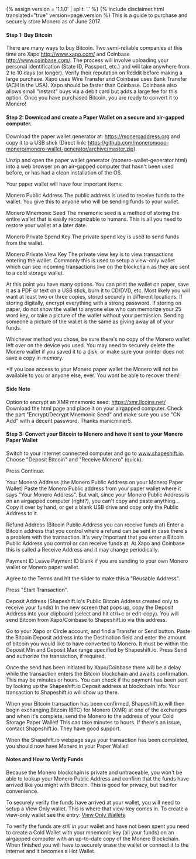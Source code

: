 {% assign version = '1.1.0' | split: '.' %}
{% include disclaimer.html translated="true" version=page.version %}
This is a guide to purchase and securely store Monero as of June 2017.

#### Step 1: Buy Bitcoin

There are many ways to buy Bitcoin. Two semi-reliable companies at this time are Xapo <http://www.xapo.com/> and Coinbase <http://www.coinbase.com/>. The process will involve uploading your personal identification (State ID, Passport, etc.) and will take anywhere from 2 to 10 days (or longer).  Verify their reputation on Reddit before making a large purchase.  Xapo uses Wire Transfer and Coinbase uses Bank Transfer (ACH in the USA).  Xapo should be faster than Coinbase.  Coinbase also allows small "instant" buys via a debit card but adds a large fee for this option. Once you have purchased Bitcoin, you are ready to convert it to Monero!

#### Step 2: Download and create a Paper Wallet on a secure and air-gapped computer.

Download the paper wallet generator at: https://moneroaddress.org and copy it to a USB stick (Direct link: https://github.com/moneromooo-monero/monero-wallet-generator/archive/master.zip).

Unzip and open the paper wallet generator (monero-wallet-generator.html) into a web browser on an air-gapped computer that hasn't been used before, or has had a clean installation of the OS.

Your paper wallet will have four important items:

Monero Public Address
The public address is used to receive funds to the wallet.  You give this to anyone who will be sending funds to your wallet.

Monero Mnemonic Seed
The mnemonic seed is a method of storing the entire wallet that is easily recognizable to humans.  This is all you need to restore your wallet at a later date.

Monero Private Spend Key
The private spend key is used to send funds from the wallet.

Monero Private View Key
The private view key is to view transactions entering the wallet. Commonly this is used to setup a view-only wallet which can see incoming transactions live on the blockchain as they are sent to a cold storage wallet.

At this point you have many options.  You can print the wallet on paper, save it as a PDF or text on a USB stick, burn it to CD/DVD, etc.  Most likely you will want at least two or three copies, stored securely in different locations.  If storing digitally, encrypt everything with a strong password.  If storing on paper, do not show the wallet to anyone else who can memorize your 25 word key, or take a picture of the wallet without your permission.  Sending someone a picture of the wallet is the same as giving away all of your funds.

Whichever method you chose, be sure there's no copy of the Monero wallet left over on the device you used.  You may need to securely delete the Monero wallet if you saved it to a disk, or make sure your printer does not save a copy in memory.

*If you lose access to your Monero paper wallet the Monero will not be available to you or anyone else, ever.  You wont be able to recover them!

#### Side Note
Option to encrypt an XMR mnemonic seed:
https://xmr.llcoins.net/
Download the html page and place it on your airgapped computer. Check the part "Encrypt/Decrypt Mnemonic Seed" and make sure you use "CN Add" with a decent password. Thanks manicminer5.



#### Step 3: Convert your Bitcoin to Monero and have it sent to your Monero Paper Wallet

Switch to your internet connected computer and go to www.shapeshift.io. Choose "Deposit Bitcoin" and "Receive Monero" (quick).

Press Continue.

Your Monero Address (the Monero Public Address on your Monero Paper Wallet)
Paste the Monero Public address from your paper wallet where it says "Your Monero Address".   But wait, since your Monero Public Address is on an airgapped computer (right?), you can't copy and paste anything...  Copy it over by hand, or get a blank USB drive and copy only the Public Address to it.

Refund Address (Bitcoin Public Address you can receive funds at)
Enter a Bitcoin address that you control where a refund can be sent in case there's a problem with the transaction.  It's very important that you enter a Bitcoin Public Address you control or can receive funds at.  At Xapo and Coinbase this is called a Receive Address and it may change periodically.

Payment ID
Leave Payment ID blank if you are sending to your own Monero wallet or Monero paper wallet.

Agree to the Terms and hit the slider to make this a "Reusable Address".  

Press "Start Transaction".

Deposit Address (Shapeshift.io's Public Bitcoin Address created only to receive your funds)
In the new screen that pops up, copy the Deposit Address into your clipboard (select and hit ctrl+c or edit-copy).  You will send Bitcoin from Xapo/Coinbase to Shapeshift.io via this address.

Go to your Xapo or Circle account, and find a Transfer or Send button. Paste the Bitcoin Deposit address into the Destination field and enter the amount of bitcoin you would like to have converted to Monero.  It must be within the Deposit Min and Deposit Max range specified by Shapeshift.io.  Press Send and authorize the transaction, if required.

Once the send has been initiated by Xapo/Coinbase there will be a delay while the transaction enters the Bitcoin blockchain and awaits confirmation.  This may be minutes or hours.  You can check if the payment has been sent by looking up the Shapeshift.io Deposit address at blockchain.info.  Your transaction to Shapeshift.io will show up there.

When your Bitcoin transaction has been confirmed, Shapeshift.io will then begin exchanging Bitcoin (BTC) for Monero (XMR) at one of the exchanges and when it's complete, send the Monero to the address of your Cold Storage Paper Wallet!  This can take minutes to hours.  If there's an issue, contact Shapeshift.io.  They have good support.

When the Shapehift.io webpage says your transaction has been completed, you should now have Monero in your Paper Wallet!


#### Notes and How to Verify Funds
Because the Monero blockchain is private and untraceable, you won't be able to lookup your Monero Public Address and confirm that the funds have arrived like you might with Bitcoin.  This is good for privacy, but bad for convenience.

To securely verify the funds have arrived at your wallet, you will need to setup a View Only wallet.  This is where that view-key comes in.  To create a view-only wallet see the entry: [View Only Wallets]({{site.baseurl}}/resources/user-guides/view_only.html)

To verify the funds are *still in* your wallet and have not been spent you need to create a Cold Wallet with your mnemonic key (all your funds) on an airgapped computer with an up-to-date copy of the Monero Blockchain. When finished you will have to securely erase the wallet or connect it to the internet and it becomes a Hot Wallet.



